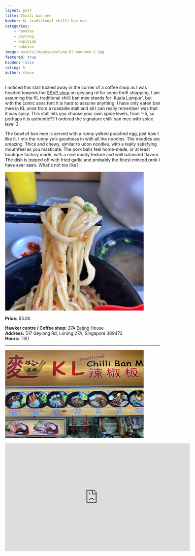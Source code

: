```yaml
---
layout: post
title: Chilli ban mee
hawker: KL traditional chilli ban mee
categories: 
    - noodles
    - geylang
    - kopitiam
    - hokkien
image: assets/images/geylang-kl-ban-mee-1.jpg
featured: true
hidden: false
rating: 5
author: steve
---
```


I noticed this stall tucked away in the corner of a coffee shop as I was headed towards the [SSVP shop](https://ssvpsingapore.org/ssvp-shop/) on geylang rd for some thrift shopping. I am assuming the KL traditional chilli ban mee stands for 'Kuala Lumpur', but with the comic sans font it is hard to assume anything. I have only eaten ban mee in KL once from a roadside stall and all I can really remember was that it was spicy. This stall lets you choose your own spice levels, from 1-5, so perhaps it is authentic?? I ordered the signature chilli ban mee with spice level 3.

The bowl of ban mee is served with a runny yolked poached egg, just how I like it. I mix the runny yolk goodness in with all the noodles. The noodles are amazing. Thick and chewy, similar to udon noodles, with a really satisfying mouthfeel as you masticate. The pork balls feel home-made, or at least boutique factory made, with a nice meaty texture and well balanced flavour. The dish is topped off with fried garlic and probably the finest minced prok I have ever seen. What's not too like?

![Thick chewy noodles](/assets/images/geylang-kl-ban-mee-2.jpg "Thick chewy noodles")

**Price:** $5.00  

**Hawker centre / Coffee shop:** 27A Eating House  
**Address:** 517 Geylang Rd, Lorong 27A, Singapore 389473  
**Hours:** TBD  

***  

![KL traditional chilli ban mee](/assets/images/geylang-kl-ban-mee-3.jpg "KL traditional chilli ban mee")

<iframe src="https://www.google.com/maps/embed?pb=!1m18!1m12!1m3!1d7977.537854405461!2d103.88309599344494!3d1.3141341461472944!2m3!1f0!2f0!3f0!3m2!1i1024!2i768!4f13.1!3m3!1m2!1s0x31da183c763ed45f%3A0xe8b8a8c34cc528dd!2sLorong%2027A%20Geylang!5e0!3m2!1sen!2ssg!4v1641436516603!5m2!1sen!2ssg" width="600" height="350" style="border:0;" allowfullscreen="" loading="lazy"></iframe>
